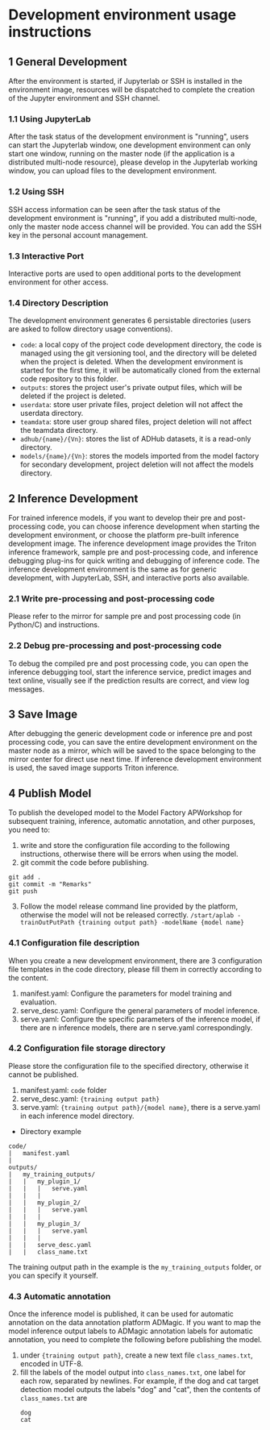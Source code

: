 # Development environment usage instructions


## 1  General Development
After the environment is started, if Jupyterlab or SSH is installed in the environment image, resources will be dispatched to complete the creation of the Jupyter environment and SSH channel.

### 1.1  Using JupyterLab
After the task status of the development environment is "running", users can start the Jupyterlab window, one development environment can only start one window, running on the master node (if the application is a distributed multi-node resource), please develop in the Jupyterlab working window, you can upload files to the development environment.

### 1.2  Using SSH
SSH access information can be seen after the task status of the development environment is "running", if you add a distributed multi-node, only the master node access channel will be provided. You can add the SSH key in the personal account management.

### 1.3  Interactive Port
Interactive ports are used to open additional ports to the development environment for other access.

### 1.4  Directory Description
The development environment generates 6 persistable directories (users are asked to follow directory usage conventions).
- `code`: a local copy of the project code development directory, the code is managed using the git versioning tool, and the directory will be deleted when the project is deleted. When the development environment is started for the first time, it will be automatically cloned from the external code repository to this folder.
- `outputs`: stores the project user's private output files, which will be deleted if the project is deleted.
- `userdata`: store user private files, project deletion will not affect the userdata directory.
- `teamdata`: store user group shared files, project deletion will not affect the teamdata directory.
- `adhub/{name}/{Vn}`: stores the list of ADHub datasets, it is a read-only directory.
- `models/{name}/{Vn}`: stores the models imported from the model factory for secondary development, project deletion will not affect the models directory.


## 2  Inference Development
For trained inference models, if you want to develop their pre and post-processing code, you can choose inference development when starting the development environment, or choose the platform pre-built inference development image.
The inference development image provides the Triton inference framework, sample pre and post-processing code, and inference debugging plug-ins for quick writing and debugging of inference code.
The inference development environment is the same as for generic development, with JupyterLab, SSH, and interactive ports also available.

### 2.1  Write pre-processing and post-processing code
Please refer to the mirror for sample pre and post processing code (in Python/C) and instructions.

### 2.2  Debug pre-processing and post-processing code
To debug the compiled pre and post processing code, you can open the inference debugging tool, start the inference service, predict images and text online, visually see if the prediction results are correct, and view log messages.


## 3  Save Image
After debugging the generic development code or inference pre and post processing code, you can save the entire development environment on the master node as a mirror, which will be saved to the space belonging to the mirror center for direct use next time. If inference development environment is used, the saved image supports Triton inference.


## 4  Publish Model
To publish the developed model to the Model Factory APWorkshop for subsequent training, inference, automatic annotation, and other purposes, you need to:
1. write and store the configuration file according to the following instructions, otherwise there will be errors when using the model.
2. git commit the code before publishing.
```
git add .
git commit -m "Remarks"
git push
```
3. Follow the model release command line provided by the platform, otherwise the model will not be released correctly.
``` /start/aplab -trainOutPutPath {training output path} -modelName {model name} ```


### 4.1  Configuration file description
When you create a new development environment, there are 3 configuration file templates in the code directory, please fill them in correctly according to the content.
1. manifest.yaml: Configure the parameters for model training and evaluation.
2. serve_desc.yaml: Configure the general parameters of model inference.
3. serve.yaml: Configure the specific parameters of the inference model, if there are n inference models, there are n serve.yaml correspondingly.

### 4.2  Configuration file storage directory
Please store the configuration file to the specified directory, otherwise it cannot be published.
1. manifest.yaml: `code` folder
2. serve_desc.yaml: `{training output path}`
3. serve.yaml: `{training output path}/{model name}`, there is a serve.yaml in each inference model directory.

- Directory example
```
code/
|   manifest.yaml
|
outputs/
|   my_training_outputs/
|   |   my_plugin_1/
|   |   |   serve.yaml
|   |   |
|   |   my_plugin_2/
|   |   |   serve.yaml
|   |   |
|   |   my_plugin_3/
|   |   |   serve.yaml
|   |   |
|   |   serve_desc.yaml
|   |   class_name.txt
```
The training output path in the example is the `my_training_outputs` folder, or you can specify it yourself.

### 4.3  Automatic annotation
Once the inference model is published, it can be used for automatic annotation on the data annotation platform ADMagic.
If you want to map the model inference output labels to ADMagic annotation labels for automatic annotation, you need to complete the following before publishing the model.
1. under `{training output path}`, create a new text file `class_names.txt`, encoded in UTF-8.
2. fill the labels of the model output into `class_names.txt`, one label for each row, separated by newlines.
   For example, if the dog and cat target detection model outputs the labels "dog" and "cat", then the contents of `class_names.txt` are
   ```
   dog
   cat
   ```